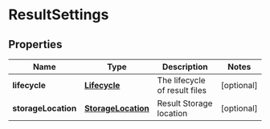 
# ResultSettings

## Properties
Name | Type | Description | Notes
------------ | ------------- | ------------- | -------------
**lifecycle** | [**Lifecycle**](Lifecycle.md) | The lifecycle of result files |  [optional]
**storageLocation** | [**StorageLocation**](StorageLocation.md) | Result Storage location |  [optional]



